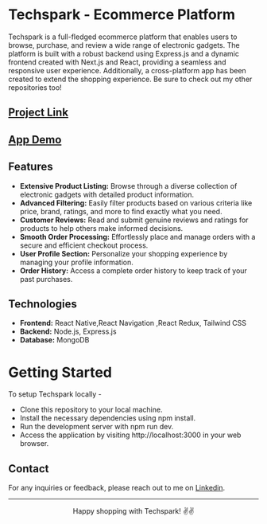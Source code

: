 # Techspark - Ecommerce Platform

Techspark is a full-fledged ecommerce platform that enables users to browse, purchase, and review a wide range of electronic gadgets. The platform is built with a robust backend using Express.js and a dynamic frontend created with Next.js and React, providing a seamless and responsive user experience. Additionally, a cross-platform app has been created to extend the shopping experience. Be sure to check out my other repositories too!

## [Project Link](http://techspark.vercel.app/ "Project Link")  
## [App Demo](https://shivam-gupta.vercel.app/projects/techspark "Project Link") 

## Features

- **Extensive Product Listing:** Browse through a diverse collection of electronic gadgets with detailed product information.
- **Advanced Filtering:** Easily filter products based on various criteria like price, brand, ratings, and more to find exactly what you need.
- **Customer Reviews:** Read and submit genuine reviews and ratings for products to help others make informed decisions.
- **Smooth Order Processing:** Effortlessly place and manage orders with a secure and efficient checkout process.
- **User Profile Section:** Personalize your shopping experience by managing your profile information.
- **Order History:** Access a complete order history to keep track of your past purchases.

## Technologies

- **Frontend:**  React Native,React Navigation ,React Redux, Tailwind CSS
- **Backend:**  Node.js, Express.js
- **Database:** MongoDB


# Getting Started
To setup Techspark locally - 
- Clone this repository to your local machine.
- Install the necessary dependencies using npm install.
- Run the development server with npm run dev.
- Access the application by visiting http://localhost:3000 in your web browser.

## Contact
For any inquiries or feedback, please reach out to me on [Linkedin](https://www.linkedin.com/in/shivam-gupta-bbb669226/ "Linkedin").


------------


<p style="text-align: center;">Happy shopping with Techspark! ✌️✌️</p>
